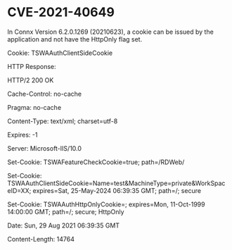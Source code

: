 # CVE-2021-40649

In Connx Version 6.2.0.1269 (20210623), a cookie can be issued by the application and not have the HttpOnly flag set. 

Cookie:     TSWAAuthClientSideCookie


HTTP Response:

HTTP/2 200 OK

Cache-Control: no-cache

Pragma: no-cache

Content-Type: text/xml; charset=utf-8

Expires: -1

Server: Microsoft-IIS/10.0

Set-Cookie: TSWAFeatureCheckCookie=true; path=/RDWeb/

Set-Cookie: TSWAAuthClientSideCookie=Name=test&MachineType=private&WorkSpaceID=XX; expires=Sat, 25-May-2024 06:39:35 GMT; path=/; secure

Set-Cookie: TSWAAuthHttpOnlyCookie=; expires=Mon, 11-Oct-1999 14:00:00 GMT; path=/; secure; HttpOnly

Date: Sun, 29 Aug 2021 06:39:35 GMT

Content-Length: 14764



